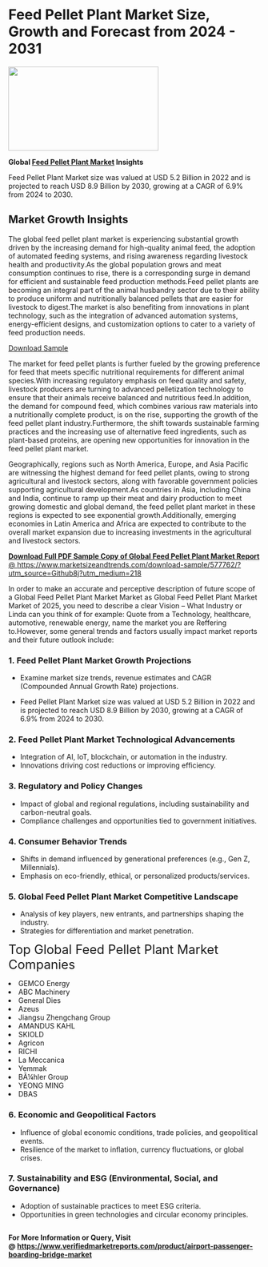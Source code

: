 <H1>Feed Pellet Plant Market Size, Growth and Forecast from 2024 - 2031</H1><img class="aligncenter size-medium wp-image-584254" src="https://thirdeyenews.in/wp-content/uploads/2024/09/Global-Market-Research-300x168.jpeg" alt="" width="300" height="168" /><p><strong>Global&nbsp;<a href="https://www.marketsizeandtrends.com/download-sample/577762/?utm_source=Github8j?utm_medium=218">Feed Pellet Plant Market</a> Insights</strong></p><p>Feed Pellet Plant Market size was valued at USD 5.2 Billion in 2022 and is projected to reach USD 8.9 Billion by 2030, growing at a CAGR of 6.9% from 2024 to 2030.</p><p><h2>Market Growth Insights</h2> <p>The global feed pellet plant market is experiencing substantial growth driven by the increasing demand for high-quality animal feed, the adoption of automated feeding systems, and rising awareness regarding livestock health and productivity.As the global population grows and meat consumption continues to rise, there is a corresponding surge in demand for efficient and sustainable feed production methods.Feed pellet plants are becoming an integral part of the animal husbandry sector due to their ability to produce uniform and nutritionally balanced pellets that are easier for livestock to digest.The market is also benefiting from innovations in plant technology, such as the integration of advanced automation systems, energy-efficient designs, and customization options to cater to a variety of feed production needs.</p> <p><a href="#">Download Sample</a></p> <p>The market for feed pellet plants is further fueled by the growing preference for feed that meets specific nutritional requirements for different animal species.With increasing regulatory emphasis on feed quality and safety, livestock producers are turning to advanced pelletization technology to ensure that their animals receive balanced and nutritious feed.In addition, the demand for compound feed, which combines various raw materials into a nutritionally complete product, is on the rise, supporting the growth of the feed pellet plant industry.Furthermore, the shift towards sustainable farming practices and the increasing use of alternative feed ingredients, such as plant-based proteins, are opening new opportunities for innovation in the feed pellet plant market.</p> <p>Geographically, regions such as North America, Europe, and Asia Pacific are witnessing the highest demand for feed pellet plants, owing to strong agricultural and livestock sectors, along with favorable government policies supporting agricultural development.As countries in Asia, including China and India, continue to ramp up their meat and dairy production to meet growing domestic and global demand, the feed pellet plant market in these regions is expected to see exponential growth.Additionally, emerging economies in Latin America and Africa are expected to contribute to the overall market expansion due to increasing investments in the agricultural and livestock sectors.</p> <p><a href="#"></p><p><span class=""><strong>Download Full PDF Sample Copy of Global Feed Pellet Plant Market Report</strong> @ <a href="https://www.marketsizeandtrends.com/download-sample/577762/?utm_source=Github8j?utm_medium=218" target="_blank">https://www.marketsizeandtrends.com/download-sample/577762/?utm_source=Github8j?utm_medium=218</a></span></p><p>In order to make an accurate and perceptive description of future scope of a Global&nbsp;Feed Pellet Plant Market Market as Global&nbsp;Feed Pellet Plant Market Market of 2025, you need to describe a clear Vision &ndash; What Industry or Linda can you think of for example: Quote from a Technology, healthcare, automotive, renewable energy, name the market you are Reffering to.However, some general trends and factors usually impact market reports and their future outlook include:</p><h3>1.&nbsp;<strong>Feed Pellet Plant Market Growth Projections</strong></h3><ul><li>Examine market size trends, revenue estimates and CAGR (Compounded Annual Growth Rate) projections.</li><li><p>Feed Pellet Plant Market size was valued at USD 5.2 Billion in 2022 and is projected to reach USD 8.9 Billion by 2030, growing at a CAGR of 6.9% from 2024 to 2030.</p></li></ul><h3>2.&nbsp;<strong>Feed Pellet Plant Market Technological Advancements</strong></h3><ul><li>Integration of AI, IoT, blockchain, or automation in the industry.</li><li>Innovations driving cost reductions or improving efficiency.</li></ul><h3>3.&nbsp;<strong>Regulatory and Policy Changes</strong></h3><ul><li>Impact of global and regional regulations, including sustainability and carbon-neutral goals.</li><li>Compliance challenges and opportunities tied to government initiatives.</li></ul><h3>4.&nbsp;<strong>Consumer Behavior Trends</strong></h3><ul><li>Shifts in demand influenced by generational preferences (e.g., Gen Z, Millennials).</li><li>Emphasis on eco-friendly, ethical, or personalized products/services.</li></ul><h3>5.&nbsp;<strong>Global Feed Pellet Plant Market Competitive Landscape</strong></h3><ul><li>Analysis of key players, new entrants, and partnerships shaping the industry.</li><li>Strategies for differentiation and market penetration.</li></ul><p data-pm-slice="1 1 []"><span style="color: inherit; font-family: inherit; font-size: 25px;">Top Global Feed Pellet Plant Market Companies</span></p><div class="" data-test-id=""><p><li>GEMCO Energy</li><li> ABC Machinery</li><li> General Dies</li><li> Azeus</li><li> Jiangsu Zhengchang Group</li><li> AMANDUS KAHL</li><li> SKIOLD</li><li> Agricon</li><li> RICHI</li><li> La Meccanica</li><li> Yemmak</li><li> BÃ¼hler Group</li><li> YEONG MING</li><li> DBAS</li></p></div><h3>6.&nbsp;<strong>Economic and Geopolitical Factors</strong></h3><ul><li>Influence of global economic conditions, trade policies, and geopolitical events.</li><li>Resilience of the market to inflation, currency fluctuations, or global crises.</li></ul><h3>7.&nbsp;<strong>Sustainability and ESG (Environmental, Social, and Governance)</strong></h3><ul><li>Adoption of sustainable practices to meet ESG criteria.</li><li>Opportunities in green technologies and circular economy principles.</li></ul><h2><strong style="font-size: 14px;">For More Information or Query, Visit @&nbsp;</strong><a style="background-color: #ffffff; font-size: 14px;" href="https://www.marketsizeandtrends.com/report/feed-pellet-plant-market/" target="_blank">https://www.verifiedmarketreports.com/product/airport-passenger-boarding-bridge-market</a></h2>